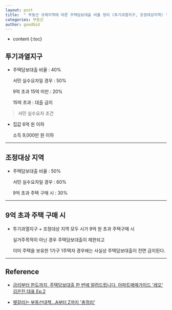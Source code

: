 ```yaml
---
layout: post
title:  " 부동산 규제지역에 따른 주택담보대출 비율 정리 (투기과열지구, 조정대상지역) "
categories: 부동산
author: goodGid
---
```

* content
{:toc}

## 투기과열지구

* 주택담보대출 비율 : 40%

  서민 실수요자일 경우 : 50%

  9억 초과 15억 미만 : 20%

  15억 초과 : 대출 금지

> 서민 실수요자 조건

* 집값 6억 원 이하

  소득 9,000만 원 이하


---


## 조정대상 지역

* 주택담보대출 비율 : 50%

  서민 실수요자일 경우 : 60%

  9억 초과 주택 구매 시 : 30%


---

## 9억 초과 주택 구매 시 

* 투기과열지구 + 조정대상 지역 모두 시가 9억 원 초과 주택구매 시 

  실거주목적이 아닌 경우 주택담보대출이 제한되고 
  
  이미 주택을 보유한 1가구 1주택자 경우에는 사실상 주택담보대출이 전면 금지된다.

---

## Reference

* [금리부터 한도까지, 주택담보대출 한 번에 알려드립니다. 아파트매매가이드 '레오' 김은진 대표 Ep.2](https://www.youtube.com/watch?v=8FtJeKOXwBk)

* [헷갈리는 부동산대책…A부터 Z까지 '총정리'](http://biz.newdaily.co.kr/site/data/html/2020/07/13/2020071300139.html)